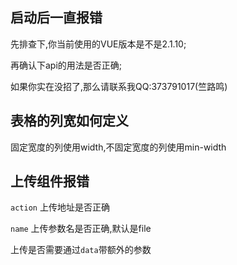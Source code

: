 ## 启动后一直报错

先排查下,你当前使用的VUE版本是不是2.1.10;

再确认下api的用法是否正确;

如果你实在没招了,那么请联系我QQ:373791017(竺路鸣)

## 表格的列宽如何定义

固定宽度的列使用width,不固定宽度的列使用min-width

## 上传组件报错

`action` 上传地址是否正确

`name` 上传参数名是否正确,默认是file

上传是否需要通过`data`带额外的参数
